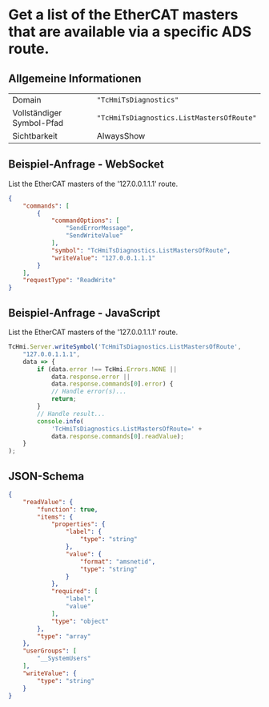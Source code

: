# Get a list of the EtherCAT masters that are available via a specific ADS route.

## Allgemeine Informationen

|  |  |
| - | - |
| Domain | `"TcHmiTsDiagnostics"` |
| Vollständiger Symbol-Pfad | `"TcHmiTsDiagnostics.ListMastersOfRoute"` |
| Sichtbarkeit | AlwaysShow |

## Beispiel-Anfrage - WebSocket

List the EtherCAT masters of the '127.0.0.1.1.1' route.
```json
{
    "commands": [
        {
            "commandOptions": [
                "SendErrorMessage",
                "SendWriteValue"
            ],
            "symbol": "TcHmiTsDiagnostics.ListMastersOfRoute",
            "writeValue": "127.0.0.1.1.1"
        }
    ],
    "requestType": "ReadWrite"
}
```

## Beispiel-Anfrage - JavaScript

List the EtherCAT masters of the '127.0.0.1.1.1' route.
```javascript
TcHmi.Server.writeSymbol('TcHmiTsDiagnostics.ListMastersOfRoute',
    "127.0.0.1.1.1",
    data => {
        if (data.error !== TcHmi.Errors.NONE ||
            data.response.error ||
            data.response.commands[0].error) {
            // Handle error(s)...
            return;
        }
        // Handle result...
        console.info(
            'TcHmiTsDiagnostics.ListMastersOfRoute=' +
            data.response.commands[0].readValue);
    }
);
```

## JSON-Schema

```json
{
    "readValue": {
        "function": true,
        "items": {
            "properties": {
                "label": {
                    "type": "string"
                },
                "value": {
                    "format": "amsnetid",
                    "type": "string"
                }
            },
            "required": [
                "label",
                "value"
            ],
            "type": "object"
        },
        "type": "array"
    },
    "userGroups": [
        "__SystemUsers"
    ],
    "writeValue": {
        "type": "string"
    }
}
```
